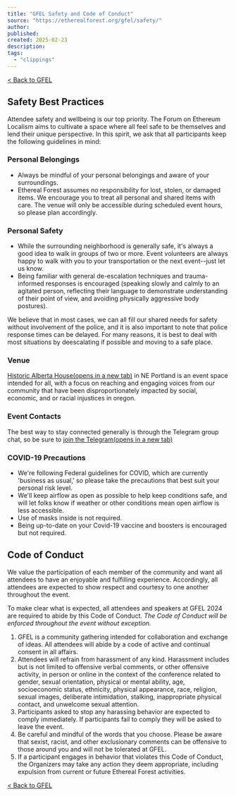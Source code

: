 ```yaml
---
title: "GFEL Safety and Code of Conduct"
source: "https://etherealforest.org/gfel/safety/"
author:
published:
created: 2025-02-23
description:
tags:
  - "clippings"
---
```

[< Back to GFEL](https://etherealforest.org/gfel)

## Safety Best Practices

Attendee safety and wellbeing is our top priority. The Forum on Ethereum Localism aims to cultivate a space where all feel safe to be themselves and lend their unique perspective. In this spirit, we ask that all participants keep the following guidelines in mind:

### Personal Belongings

- Always be mindful of your personal belongings and aware of your surroundings.
- Ethereal Forest assumes no responsibility for lost, stolen, or damaged items. We encourage you to treat all personal and shared items with care. The venue will only be accessible during scheduled event hours, so please plan accordingly.

### Personal Safety

- While the surrounding neighborhood is generally safe, it's always a good idea to walk in groups of two or more. Event volunteers are always happy to walk with you to your transportation or the next event--just let us know.
- Being familiar with general de-escalation techniques and trauma-informed responses is encouraged (speaking slowly and calmly to an agitated person, reflecting their language to demonstrate understanding of their point of view, and avoiding physically aggressive body postures).

We believe that in most cases, we can all fill our shared needs for safety without involvement of the police, and it is also important to note that police response times can be delayed. For many reasons, it is best to deal with most situations by deescalating if possible and moving to a safe place.

### Venue

[Historic Alberta House(opens in a new tab)](https://www.albertahouse.org/) in NE Portland is an event space intended for all, with a focus on reaching and engaging voices from our community that have been disproportionately impacted by social, economic, and or racial injustices in oregon.

### Event Contacts

The best way to stay connected generally is through the Telegram group chat, so be sure to [join the Telegram(opens in a new tab)](https://t.me/+3XVnc4PfzRsxMDEx)

### COVID-19 Precautions

- We're following Federal guidelines for COVID, which are currently 'business as usual,' so please take the precautions that best suit your personal risk level.
- We'll keep airflow as open as possible to help keep conditions safe, and will let folks know if weather or other conditions mean open airflow is less accessible.
- Use of masks inside is not required.
- Being up-to-date on your Covid-19 vaccine and boosters is encouraged but not required.

## Code of Conduct

We value the participation of each member of the community and want all attendees to have an enjoyable and fulfilling experience. Accordingly, all attendees are expected to show respect and courtesy to one another throughout the event.

To make clear what is expected, all attendees and speakers at GFEL 2024 are required to abide by this Code of Conduct. *The Code of Conduct will be enforced throughout the event without exception.*

1. GFEL is a community gathering intended for collaboration and exchange of ideas. All attendees will abide by a code of active and continual consent in all affairs.
2. Attendees will refrain from harassment of any kind. Harassment includes but is not limited to offensive verbal comments, or other offensive activity, in person or online in the context of the conference related to gender, sexual orientation, physical or mental ability, age, socioeconomic status, ethnicity, physical appearance, race, religion, sexual images, deliberate intimidation, stalking, inappropriate physical contact, and unwelcome sexual attention.
3. Participants asked to stop any harassing behavior are expected to comply immediately. If participants fail to comply they will be asked to leave the event.
4. Be careful and mindful of the words that you choose. Please be aware that sexist, racist, and other exclusionary comments can be offensive to those around you and will not be tolerated at GFEL.
5. If a participant engages in behavior that violates this Code of Conduct, the Organizers may take any action they deem appropriate, including expulsion from current or future Ethereal Forest activities.

[< Back to GFEL](https://etherealforest.org/gfel)